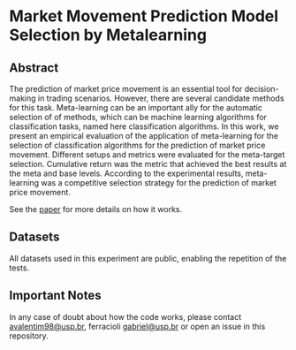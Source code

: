 # Market Movement Prediction Model Selection by Metalearning

## Abstract
The prediction of market price movement is an essential tool for decision-making in trading scenarios. However, there are several candidate methods for this task. Meta-learning can be an important ally for the automatic selection of of methods, which can be machine learning algorithms for classification tasks, named here classification algorithms. In this work, we present an empirical evaluation of the application of meta-learning for the selection of classification algorithms for the prediction of market price movement. Different setups and metrics were evaluated for the meta-target selection. Cumulative return was the metric that achieved the best results at the meta and base levels. According to the experimental results, meta-learning was a competitive selection strategy for the prediction of market price movement.

See the <a href="https://sol.sbc.org.br/index.php/kdmile/article/download/17467/17302">paper</a> for more details on how it works.

## Datasets
All datasets used in this experiment are public, enabling the repetition of the tests.

## Important Notes
In any case of doubt about how the code works, please contact avalentim98@usp.br, ferracioli gabriel@usp.br or open an issue in this repository.
